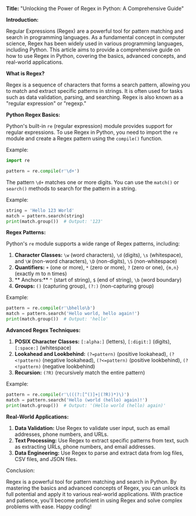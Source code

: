 **Title:** "Unlocking the Power of Regex in Python: A Comprehensive Guide"

**Introduction:**

Regular Expressions (Regex) are a powerful tool for pattern matching and search in programming languages. As a fundamental concept in computer science, Regex has been widely used in various programming languages, including Python. This article aims to provide a comprehensive guide on how to use Regex in Python, covering the basics, advanced concepts, and real-world applications.

**What is Regex?**

Regex is a sequence of characters that forms a search pattern, allowing you to match and extract specific patterns in strings. It is often used for tasks such as data validation, parsing, and searching. Regex is also known as a "regular expression" or "regexp."

**Python Regex Basics:**

Python's built-in `re` (regular expression) module provides support for regular expressions. To use Regex in Python, you need to import the `re` module and create a Regex pattern using the `compile()` function.

Example:
```python
import re

pattern = re.compile(r'\d+')
```
The pattern `\d+` matches one or more digits. You can use the `match()` or `search()` methods to search for the pattern in a string.

Example:
```python
string = 'Hello 123 World'
match = pattern.search(string)
print(match.group())  # Output: '123'
```
**Regex Patterns:**

Python's `re` module supports a wide range of Regex patterns, including:

1. **Character Classes:** `\w` (word characters), `\d` (digits), `\s` (whitespace), and `\W` (non-word characters), `\D` (non-digits), `\S` (non-whitespace)
2. **Quantifiers:** `+` (one or more), `*` (zero or more), `?` (zero or one), `{m,n}` (exactly m to n times)
3. ** Anchors:** `^` (start of string), `$` (end of string), `\b` (word boundary)
4. **Groups:** `()` (capturing group), `(?:)` (non-capturing group)

Example:
```python
pattern = re.compile(r'\bhello\b')
match = pattern.search('Hello world, hello again!')
print(match.group())  # Output: 'hello'
```
**Advanced Regex Techniques:**

1. **POSIX Character Classes:** `[:alpha:]` (letters), `[:digit:]` (digits), `[:space:]` (whitespace)
2. **Lookahead and Lookbehind:** `(?=pattern)` (positive lookahead), `(?<!pattern)` (negative lookahead), `(?<=pattern)` (positive lookbehind), `(?<!pattern)` (negative lookbehind)
3. **Recursion:** `(?R)` (recursively match the entire pattern)

Example:
```python
pattern = re.compile(r'\(((?:[^()]+|(?R))*)\)')
match = pattern.search('Hello (world (hello) again)!')
print(match.group())  # Output: '(Hello world (hello) again)'
```
**Real-World Applications:**

1. **Data Validation:** Use Regex to validate user input, such as email addresses, phone numbers, and URLs.
2. **Text Processing:** Use Regex to extract specific patterns from text, such as extracting URLs, phone numbers, and email addresses.
3. **Data Engineering:** Use Regex to parse and extract data from log files, CSV files, and JSON files.

Conclusion:

Regex is a powerful tool for pattern matching and search in Python. By mastering the basics and advanced concepts of Regex, you can unlock its full potential and apply it to various real-world applications. With practice and patience, you'll become proficient in using Regex and solve complex problems with ease. Happy coding!